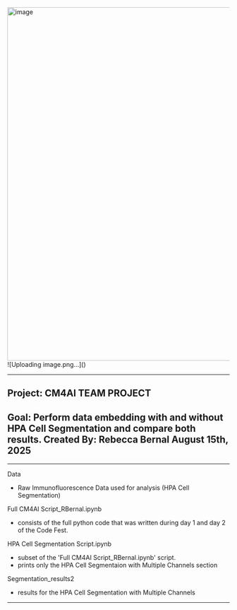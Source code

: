 <img width="800" height="800" alt="image" src="https://github.com/user-attachments/assets/0f648033-7bb3-4f70-9d8f-9084a690e306" />
![Uploading image.png…]()

-----------------------------------------------------------------------------------------------
Project: CM4AI TEAM PROJECT
-----------------------------------------------------------------------------------------------
Goal: Perform data embedding with and without HPA Cell Segmentation and compare both results.
Created By: Rebecca Bernal August 15th, 2025
-----------------------------------------------------------------------------------------------
-----------------------------------------------------------------------------------------------


Data
  - Raw Immunofluorescence Data used for analysis (HPA Cell Segmentation)

Full CM4AI Script_RBernal.ipynb
  - consists of the full python code that was written during day 1 and day 2 of the Code Fest.

HPA Cell Segmentation Script.ipynb
   - subset of the 'Full CM4AI Script_RBernal.ipynb' script.
   - prints only the HPA Cell Segmentaion with Multiple Channels section

Segmentation_results2
  - results for the HPA Cell Segmentation with Multiple Channels


-----------------------------------------------------------------------------------------------

